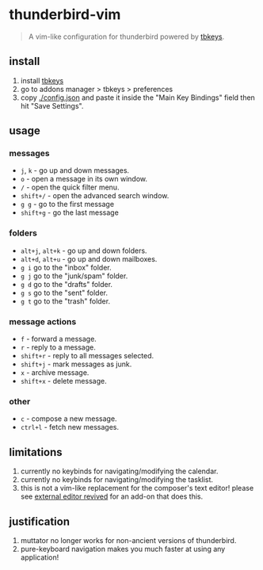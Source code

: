 # thunderbird-vim

> A vim-like configuration for thunderbird powered by [tbkeys](https://github.com/wshanks/tbkeys).

## install

1. install [tbkeys](https://github.com/wshanks/tbkeys?tab=readme-ov-file#install)
2. go to addons manager > tbkeys > preferences
3. copy [./config.json](./config.json) and paste it inside the "Main Key Bindings" field then hit "Save Settings".

## usage

### messages

- `j`, `k` - go up and down messages.
- `o` - open a message in its own window.
- `/` - open the quick filter menu.
- `shift+/` - open the advanced search window.
- `g g` - go to the first message
- `shift+g` - go the last message

### folders

- `alt+j`, `alt+k` - go up and down folders.
- `alt+d`, `alt+u` - go up and down mailboxes.
- `g i` go to the "inbox" folder.
- `g j` go to the "junk/spam" folder.
- `g d` go to the "drafts" folder.
- `g s` go to the "sent" folder.
- `g t` go to the "trash" folder.

### message actions

- `f` - forward a message.
- `r` - reply to a message.
- `shift+r` - reply to all messages selected.
- `shift+j` - mark messages as junk.
- `x` - archive message.
- `shift+x` - delete message.

### other

- `c` - compose a new message.
- `ctrl+l` - fetch new messages.

## limitations

1. currently no keybinds for navigating/modifying the calendar.
2. currently no keybinds for navigating/modifying the tasklist.
3. this is not a vim-like replacement for the composer's text editor! please see [external editor revived](https://github.com/Frederick888/external-editor-revived) for an add-on that does this.

## justification

1. muttator no longer works for non-ancient versions of thunderbird.
2. pure-keyboard navigation makes you much faster at using any application!


